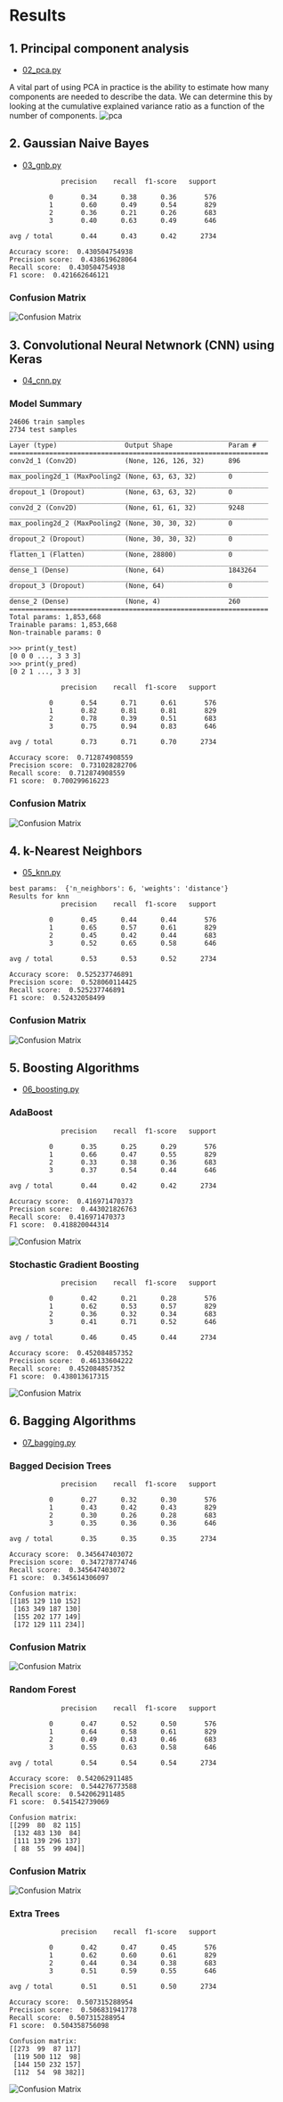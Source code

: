 # Results

## 1. Principal component analysis 
* [02_pca.py](../02_pca.py)

A vital part of using PCA in practice is the ability to estimate how many components are needed to describe the data. We can determine this by looking at the cumulative explained variance ratio as a function of the number of components.
![pca](pca/pca.png)

## 2. Gaussian Naive Bayes
* [03_gnb.py](../03_gnb.py)
~~~
             precision    recall  f1-score   support

          0       0.34      0.38      0.36       576
          1       0.60      0.49      0.54       829
          2       0.36      0.21      0.26       683
          3       0.40      0.63      0.49       646

avg / total       0.44      0.43      0.42      2734

Accuracy score:  0.430504754938
Precision score:  0.438619628064
Recall score:  0.430504754938
F1 score:  0.421662646121
~~~
### Confusion Matrix
![Confusion Matrix](gnb/gnb_confusion.png)

## 3. Convolutional Neural Netwnork (CNN) using Keras
* [04_cnn.py](04_cnn.py)
### Model Summary
~~~
24606 train samples
2734 test samples
_________________________________________________________________
Layer (type)                 Output Shape              Param #
=================================================================
conv2d_1 (Conv2D)            (None, 126, 126, 32)      896
_________________________________________________________________
max_pooling2d_1 (MaxPooling2 (None, 63, 63, 32)        0
_________________________________________________________________
dropout_1 (Dropout)          (None, 63, 63, 32)        0
_________________________________________________________________
conv2d_2 (Conv2D)            (None, 61, 61, 32)        9248
_________________________________________________________________
max_pooling2d_2 (MaxPooling2 (None, 30, 30, 32)        0
_________________________________________________________________
dropout_2 (Dropout)          (None, 30, 30, 32)        0
_________________________________________________________________
flatten_1 (Flatten)          (None, 28800)             0
_________________________________________________________________
dense_1 (Dense)              (None, 64)                1843264
_________________________________________________________________
dropout_3 (Dropout)          (None, 64)                0
_________________________________________________________________
dense_2 (Dense)              (None, 4)                 260
=================================================================
Total params: 1,853,668
Trainable params: 1,853,668
Non-trainable params: 0
~~~

~~~
>>> print(y_test)
[0 0 0 ..., 3 3 3]
>>> print(y_pred)
[0 2 1 ..., 3 3 3]

             precision    recall  f1-score   support

          0       0.54      0.71      0.61       576
          1       0.82      0.81      0.81       829
          2       0.78      0.39      0.51       683
          3       0.75      0.94      0.83       646

avg / total       0.73      0.71      0.70      2734

Accuracy score:  0.712874908559
Precision score:  0.731028282706
Recall score:  0.712874908559
F1 score:  0.700299616223
~~~
### Confusion Matrix
![Confusion Matrix](cnn/cnn_confusion.png)

## 4. k-Nearest Neighbors
* [05_knn.py](../05_knn.py)
~~~
best params:  {'n_neighbors': 6, 'weights': 'distance'}
Results for knn
             precision    recall  f1-score   support

          0       0.45      0.44      0.44       576
          1       0.65      0.57      0.61       829
          2       0.45      0.42      0.44       683
          3       0.52      0.65      0.58       646

avg / total       0.53      0.53      0.52      2734

Accuracy score:  0.525237746891
Precision score:  0.528060114425
Recall score:  0.525237746891
F1 score:  0.52432058499
~~~
### Confusion Matrix
![Confusion Matrix](knn/knn_confusion.png)

## 5. Boosting Algorithms
* [06_boosting.py](06_boosting.py)
### AdaBoost
~~~
             precision    recall  f1-score   support

          0       0.35      0.25      0.29       576
          1       0.66      0.47      0.55       829
          2       0.33      0.38      0.36       683
          3       0.37      0.54      0.44       646

avg / total       0.44      0.42      0.42      2734

Accuracy score:  0.416971470373
Precision score:  0.443021826763
Recall score:  0.416971470373
F1 score:  0.418820044314
~~~
![Confusion Matrix](boosting/adaboost_confusion.png)

### Stochastic Gradient Boosting
~~~
             precision    recall  f1-score   support

          0       0.42      0.21      0.28       576
          1       0.62      0.53      0.57       829
          2       0.36      0.32      0.34       683
          3       0.41      0.71      0.52       646

avg / total       0.46      0.45      0.44      2734

Accuracy score:  0.452084857352
Precision score:  0.46133604222
Recall score:  0.452084857352
F1 score:  0.438013617315
~~~
![Confusion Matrix](boosting/gboost_confusion.png)

## 6. Bagging Algorithms
* [07_bagging.py](07_bagging.py)
### Bagged Decision Trees
~~~
             precision    recall  f1-score   support

          0       0.27      0.32      0.30       576
          1       0.43      0.42      0.43       829
          2       0.30      0.26      0.28       683
          3       0.35      0.36      0.36       646

avg / total       0.35      0.35      0.35      2734

Accuracy score:  0.345647403072
Precision score:  0.347278774746
Recall score:  0.345647403072
F1 score:  0.345614306097

Confusion matrix:  
[[185 129 110 152]
 [163 349 187 130]
 [155 202 177 149]
 [172 129 111 234]]
~~~
### Confusion Matrix
![Confusion Matrix](bagging/bagging_confusion.png)

### Random Forest
~~~
             precision    recall  f1-score   support

          0       0.47      0.52      0.50       576
          1       0.64      0.58      0.61       829
          2       0.49      0.43      0.46       683
          3       0.55      0.63      0.58       646

avg / total       0.54      0.54      0.54      2734

Accuracy score:  0.542062911485
Precision score:  0.544276773588
Recall score:  0.542062911485
F1 score:  0.541542739069

Confusion matrix:  
[[299  80  82 115]
 [132 483 130  84]
 [111 139 296 137]
 [ 88  55  99 404]]
~~~
### Confusion Matrix
![Confusion Matrix](bagging/rforest_confusion.png)

### Extra Trees
~~~
             precision    recall  f1-score   support

          0       0.42      0.47      0.45       576
          1       0.62      0.60      0.61       829
          2       0.44      0.34      0.38       683
          3       0.51      0.59      0.55       646

avg / total       0.51      0.51      0.50      2734

Accuracy score:  0.507315288954
Precision score:  0.506831941778
Recall score:  0.507315288954
F1 score:  0.504358756098

Confusion matrix:  
[[273  99  87 117]
 [119 500 112  98]
 [144 150 232 157]
 [112  54  98 382]]
~~~
![Confusion Matrix](bagging/extree_confusion.png)

